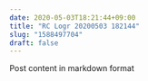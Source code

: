 ```yaml
---
date: 2020-05-03T18:21:44+09:00
title: "RC Logr 20200503 182144"
slug: "1588497704"
draft: false
---
```


Post content in markdown format
